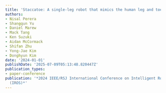 ```yaml
---
title: 'Staccatoe: A single-leg robot that mimics the human leg and toe'
authors:
- Nisal Perera
- Shangqun Yu
- Daniel Marew
- Mack Tang
- Ken Suzuki
- Aidan McCormack
- Shifan Zhu
- Yong-Jae Kim
- Donghyun Kim
date: '2024-01-01'
publishDate: '2025-07-09T05:13:48.820447Z'
publication_types:
- paper-conference
publication: '*2024 IEEE/RSJ International Conference on Intelligent Robots and Systems
  (IROS)*'
---
```

